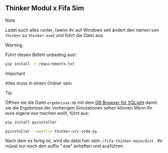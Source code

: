 ## Thinker Modul x Fifa Sim
>[!NOTE]
>Ladet euch alles runter,
>(wenn ihr auf Windows seit ändert den namen von `thinker` zu `thinker.exe`)
>und führt die Datei aus

>[!WARNING]
>Führt diesen Befehl unbeding aus!
>```bash
>pip install -r requirements.txt
>```
    

>[!IMPORTANT]
>Alles muss in einem Ordner sein

>[!TIP]
>Öffnen sie die Datei `ergebnisse.db` mit dem [DB Browser für SQLight](https://sqlitebrowser.org/) damit sie die Ergebnisse der vorherigen Simulationen sehen können
>Wenn ihr eure eigene exe machen wollt, führt aus:
>```bash
>pip install pyinstaller
> 
>pyinstaller --onefile thinker-src-code.py
>```
>Nach dem es fertig ist, wird die datei hier sein: `/fifa-thinker-main/dist` . ihr müsst nur noch den suffix ".exe" anheften und ausführen
